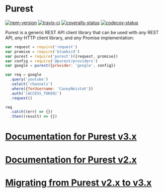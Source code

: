 
# Purest

[![npm-version]][npm] [![travis-ci]][travis] [![coveralls-status]][coveralls] [![codecov-status]][codecov]

Purest is a generic REST API client library that can be used with *any* REST API, *any* HTTP client library, and *any* Promise implementation:

```js
var request = require('request')
var promise = require('bluebird')
var purest = require('purest')({request, promise})
var config = require('@purest/providers')
var google = purest({provider: 'google', config})

var req = google
  .query('youtube')
  .select('channels')
  .where({forUsername: 'CaseyNeistat'})
  .auth('[ACCESS_TOKEN]')
  .request()

req
  .catch((err) => {})
  .then((result) => {})
```

# [Documentation for Purest v3.x][docs-v3]

# [Documentation for Purest v2.x][docs-v2]

# [Migrating from Purest v2.x to v3.x][v2-to-v3]


  [npm-version]: https://img.shields.io/npm/v/purest.svg?style=flat-square (NPM Package Version)
  [travis-ci]: https://img.shields.io/travis/simov/purest/master.svg?style=flat-square (Build Status - Travis CI)
  [coveralls-status]: https://img.shields.io/coveralls/simov/purest.svg?style=flat-square (Test Coverage - Coveralls)
  [codecov-status]: https://img.shields.io/codecov/c/github/simov/purest.svg?style=flat-square (Test Coverage - Codecov)

  [npm]: https://www.npmjs.com/package/purest
  [travis]: https://travis-ci.org/simov/purest
  [coveralls]: https://coveralls.io/r/simov/purest?branch=master
  [codecov]: https://codecov.io/github/simov/purest?branch=master

  [docs-v3]: https://simov.gitbooks.io/purest/content/
  [docs-v2]: https://github.com/simov/purest/tree/2.x
  [v2-to-v3]: https://github.com/simov/purest/blob/master/CHANGELOG.md#v300-20160717

